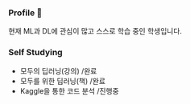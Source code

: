 ### Profile 👋
현재 ML과 DL에 관심이 많고 스스로 학습 중인 학생입니다.
### Self Studying
- 모두의 딥러닝(강의) /완료
- 모두를 위한 딥러닝(책) /완료
- Kaggle을 통한 코드 분석 /진행중
